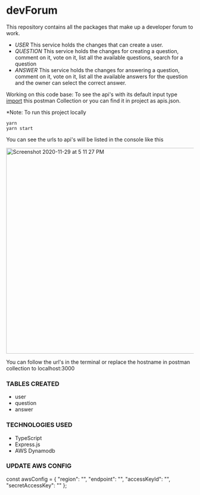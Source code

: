 # devForum
This repository contains all the packages that make up a developer forum to work.

- *USER* This service holds the changes that can create a user.
- *QUESTION* This service holds the changes for creating a question, comment on it, vote on it, list all the available questions, search for a question
- *ANSWER* This service holds the changes for answering a question, comment on it, vote on it, list all the available answers for the question and the owner can select the correct answer.

Working on this code base:
To see the api's with its default input type [import](https://www.getpostman.com/collections/b867915168212bed9c34) this postman Collection or you can find it in project as apis.json.

*Note: To run this project locally
```
yarn
yarn start
```

You can see the urls to api's will be listed in the console like this

<img width="552" alt="Screenshot 2020-11-29 at 5 11 27 PM" src="https://user-images.githubusercontent.com/28434309/100541171-006c0980-3268-11eb-977a-f854dd083b18.png">


You can follow the url's in the terminal or replace the hostname in postman collection to localhost:3000

### TABLES CREATED
  * user
  * question
  * answer

### TECHNOLOGIES USED
  * TypeScript
  * Express.js
  * AWS Dynamodb

### UPDATE AWS CONFIG
const awsConfig = {
  "region": "",
  "endpoint": "",
  "accessKeyId": "",
  "secretAccessKey": ""
};
